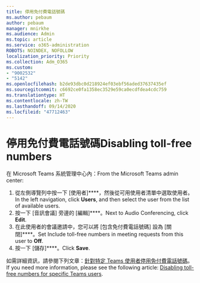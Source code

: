 ```yaml
---
title: 停用免付費電話號碼
ms.author: pebaum
author: pebaum
manager: mnirkhe
ms.audience: Admin
ms.topic: article
ms.service: o365-administration
ROBOTS: NOINDEX, NOFOLLOW
localization_priority: Priority
ms.collection: Adm_O365
ms.custom:
- "9002532"
- "5142"
ms.openlocfilehash: b2de93dbc0d218924ef03ebf56aded37637435ef
ms.sourcegitcommit: c6692ce0fa1358ec3529e59ca0ecdfdea4cdc759
ms.translationtype: HT
ms.contentlocale: zh-TW
ms.lasthandoff: 09/14/2020
ms.locfileid: "47712463"
---
```

# <a name="disabling-toll-free-numbers"></a><span data-ttu-id="8d68e-102">停用免付費電話號碼</span><span class="sxs-lookup"><span data-stu-id="8d68e-102">Disabling toll-free numbers</span></span>

<span data-ttu-id="8d68e-103">在 Microsoft Teams 系統管理中心內：</span><span class="sxs-lookup"><span data-stu-id="8d68e-103">From the Microsoft Teams admin center:</span></span>

1. <span data-ttu-id="8d68e-104">從左側導覽列中按一下 [使用者]\*\*\*\*，然後從可用使用者清單中選取使用者。</span><span class="sxs-lookup"><span data-stu-id="8d68e-104">In the left navigation, click **Users**, and then select the user from the list of available users.</span></span>
2. <span data-ttu-id="8d68e-105">按一下 [音訊會議] 旁邊的 [編輯]\*\*\*\*。</span><span class="sxs-lookup"><span data-stu-id="8d68e-105">Next to Audio Conferencing, click **Edit**.</span></span>
3. <span data-ttu-id="8d68e-106">在此使用者的會議邀請中，您可以將 [包含免付費電話號碼] 設為 [關閉]\*\*\*\*。</span><span class="sxs-lookup"><span data-stu-id="8d68e-106">Set Include toll-free numbers in meeting requests from this user to **Off**.</span></span>
4. <span data-ttu-id="8d68e-107">按一下 [儲存]\*\*\*\*。</span><span class="sxs-lookup"><span data-stu-id="8d68e-107">Click **Save**.</span></span>

<span data-ttu-id="8d68e-108">如需詳細資訊，請參閱下列文章：[針對特定 Teams 使用者停用免付費電話號碼](https://docs.microsoft.com/microsoftteams/disabling-toll-free-numbers-for-specific-teams-users)。</span><span class="sxs-lookup"><span data-stu-id="8d68e-108">If you need more information, please see the following article: [Disabling toll-free numbers for specific Teams users](https://docs.microsoft.com/microsoftteams/disabling-toll-free-numbers-for-specific-teams-users).</span></span>
